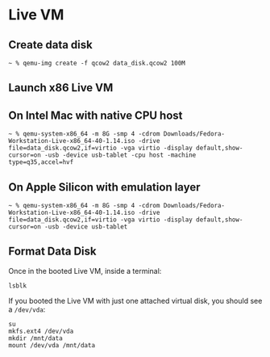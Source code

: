# Live VM

## Create data disk
```shell
~ % qemu-img create -f qcow2 data_disk.qcow2 100M
```

## Launch x86 Live VM

## On Intel Mac with native CPU host
```shell
~ % qemu-system-x86_64 -m 8G -smp 4 -cdrom Downloads/Fedora-Workstation-Live-x86_64-40-1.14.iso -drive file=data_disk.qcow2,if=virtio -vga virtio -display default,show-cursor=on -usb -device usb-tablet -cpu host -machine type=q35,accel=hvf
```

## On Apple Silicon with emulation layer
```shell
~ % qemu-system-x86_64 -m 8G -smp 4 -cdrom Downloads/Fedora-Workstation-Live-x86_64-40-1.14.iso -drive file=data_disk.qcow2,if=virtio -vga virtio -display default,show-cursor=on -usb -device usb-tablet
```

## Format Data Disk
Once in the booted Live VM, inside a terminal:
```shell
lsblk
```
If you booted the Live VM with just one attached virtual disk, you should see a `/dev/vda`:
```shell
su
mkfs.ext4 /dev/vda
mkdir /mnt/data
mount /dev/vda /mnt/data
```
